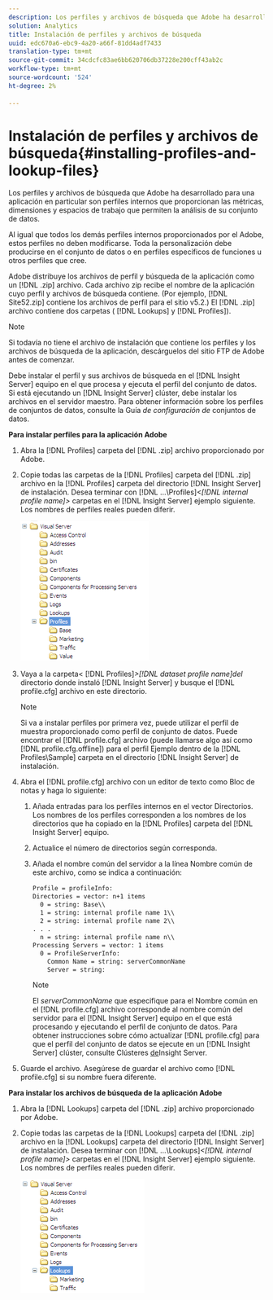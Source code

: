 ```yaml
---
description: Los perfiles y archivos de búsqueda que Adobe ha desarrollado para una aplicación en particular son perfiles internos que proporcionan las métricas, dimensiones y espacios de trabajo que permiten la análisis de su conjunto de datos.
solution: Analytics
title: Instalación de perfiles y archivos de búsqueda
uuid: edc670a6-ebc9-4a20-a66f-81dd4adf7433
translation-type: tm+mt
source-git-commit: 34cdcfc83ae6bb620706db37228e200cff43ab2c
workflow-type: tm+mt
source-wordcount: '524'
ht-degree: 2%

---
```



# Instalación de perfiles y archivos de búsqueda{#installing-profiles-and-lookup-files}

Los perfiles y archivos de búsqueda que Adobe ha desarrollado para una aplicación en particular son perfiles internos que proporcionan las métricas, dimensiones y espacios de trabajo que permiten la análisis de su conjunto de datos.

Al igual que todos los demás perfiles internos proporcionados por el Adobe, estos perfiles no deben modificarse. Toda la personalización debe producirse en el conjunto de datos o en perfiles específicos de funciones u otros perfiles que cree.

Adobe distribuye los archivos de perfil y búsqueda de la aplicación como un [!DNL .zip] archivo. Cada archivo zip recibe el nombre de la aplicación cuyo perfil y archivos de búsqueda contiene. (Por ejemplo, [!DNL Site52.zip] contiene los archivos de perfil para el sitio v5.2.) El [!DNL .zip] archivo contiene dos carpetas ( [!DNL Lookups] y [!DNL Profiles]).

>[!NOTE]
>
>Si todavía no tiene el archivo de instalación que contiene los perfiles y los archivos de búsqueda de la aplicación, descárguelos del sitio FTP de Adobe antes de comenzar.

Debe instalar el perfil y sus archivos de búsqueda en el [!DNL Insight Server] equipo en el que procesa y ejecuta el perfil del conjunto de datos. Si está ejecutando un [!DNL Insight Server] clúster, debe instalar los archivos en el servidor maestro. Para obtener información sobre los perfiles de conjuntos de datos, consulte la Guía *de configuración de* conjuntos de datos.

**Para instalar perfiles para la aplicación Adobe**

1. Abra la [!DNL Profiles] carpeta del [!DNL .zip] archivo proporcionado por Adobe.

1. Copie todas las carpetas de la [!DNL Profiles] carpeta del [!DNL .zip] archivo en la [!DNL Profiles] carpeta del directorio [!DNL Insight Server] de instalación. Desea terminar con  [!DNL ...\Profiles\]*&lt;[!DNL internal profile name]>* carpetas en el [!DNL Insight Server] ejemplo siguiente. Los nombres de perfiles reales pueden diferir.

   ![](assets/win_installprofiles.png)

1. Vaya a la carpeta&lt; [!DNL Profiles\]*>[!DNL dataset profile name]del* directorio donde instaló [!DNL Insight Server] y busque el [!DNL profile.cfg] archivo en este directorio.

   >[!NOTE]
   >
   >Si va a instalar perfiles por primera vez, puede utilizar el perfil de muestra proporcionado como perfil de conjunto de datos. Puede encontrar el [!DNL profile.cfg] archivo (puede llamarse algo así como [!DNL profile.cfg.offline]) para el perfil Ejemplo dentro de la [!DNL Profiles\Sample] carpeta en el directorio [!DNL Insight Server] de instalación.

1. Abra el [!DNL profile.cfg] archivo con un editor de texto como Bloc de notas y haga lo siguiente:

   1. Añada entradas para los perfiles internos en el vector Directorios. Los nombres de los perfiles corresponden a los nombres de los directorios que ha copiado en la [!DNL Profiles] carpeta del [!DNL Insight Server] equipo.

   1. Actualice el número de directorios según corresponda.
   1. Añada el nombre común del servidor a la línea Nombre común de este archivo, como se indica a continuación:

      ```
      Profile = profileInfo: 
      Directories = vector: n+1 items
        0 = string: Base\\
        1 = string: internal profile name 1\\
        2 = string: internal profile name 2\\
      . . .
        n = string: internal profile name n\\
      Processing Servers = vector: 1 items
        0 = ProfileServerInfo: 
          Common Name = string: serverCommonName
          Server = string: 
      ```

      >[!NOTE]
      >
      >El *serverCommonName* que especifique para el Nombre común en el [!DNL profile.cfg] archivo corresponde al nombre común del servidor para el [!DNL Insight Server] equipo en el que está procesando y ejecutando el perfil de conjunto de datos. Para obtener instrucciones sobre cómo actualizar [!DNL profile.cfg] para que el perfil del conjunto de datos se ejecute en un [!DNL Insight Server] clúster, consulte Clústeres [de](../../../../home/c-inst-svr/c-install-ins-svr/c-ins-svr-clstrs/c-abt-ins-svr-clsters.md)Insight Server.

1. Guarde el archivo. Asegúrese de guardar el archivo como [!DNL profile.cfg] si su nombre fuera diferente.

**Para instalar los archivos de búsqueda de la aplicación Adobe**

1. Abra la [!DNL Lookups] carpeta del [!DNL .zip] archivo proporcionado por Adobe.

1. Copie todas las carpetas de la [!DNL Lookups] carpeta del [!DNL .zip] archivo en la [!DNL Lookups] carpeta del directorio [!DNL Insight Server] de instalación. Desea terminar con  [!DNL ...\Lookups\]*&lt;[!DNL internal profile name]>* carpetas en el [!DNL Insight Server] ejemplo siguiente. Los nombres de perfiles reales pueden diferir.

   ![](assets/win_installLookups.png)

